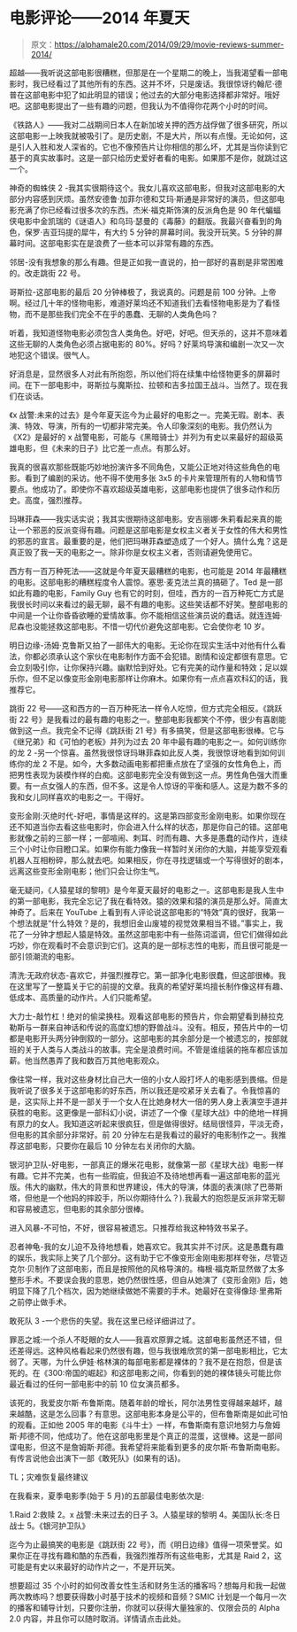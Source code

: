 # 电影评论——2014 年夏天

> 原文：<https://alphamale20.com/2014/09/29/movie-reviews-summer-2014/>

超越——我听说这部电影很糟糕，但那是在一个星期二的晚上，当我渴望看一部电影时，我已经看过了其他所有的东西。这并不坏，只是废话。我很惊讶约翰尼·德普在这部电影中犯了如此明显的错误；他过去的大部分电影选择都非常好。哦好吧。这部电影提出了一些有趣的问题，但我认为不值得你花两个小时的时间。

《铁路人》——我对二战期间日本人在新加坡关押的西方战俘做了很多研究，所以这部电影一上映我就被吸引了。是历史剧，不是大片，所以有点慢。无论如何，这是引人入胜和发人深省的。它也不像预告片让你相信的那么坏，尤其是当你读到它基于的真实故事时。这是一部只给历史爱好者看的电影。如果那不是你，就跳过这一个。

神奇的蜘蛛侠 2 -我其实很期待这个。我女儿喜欢这部电影，但我对这部电影的大部分内容感到厌烦。虽然安德鲁·加菲尔德和艾玛·斯通是非常好的演员，但这部电影充满了你已经看过很多次的东西。杰米·福克斯饰演的反派角色是 90 年代蝙蝠侠电影中金凯瑞的《谜语人》和乌玛·瑟曼的《毒藤》的翻版。我最兴奋看到的角色，保罗·吉亚玛提的犀牛，有大约 5 分钟的屏幕时间。我没开玩笑。5 分钟的屏幕时间。这部电影实在是浪费了一些本可以非常有趣的东西。

邻居-没有我想象的那么有趣。但是正如我一直说的，拍一部好的喜剧是非常困难的。改走跳街 22 号。

哥斯拉-这部电影的最后 20 分钟棒极了，我说真的。问题是前 100 分钟。上帝啊。经过几十年的怪物电影，难道好莱坞还不知道我们去看怪物电影是为了看怪物，而不是那些我们完全不在乎的愚蠢、无聊的人类角色吗？

听着，我知道怪物电影必须包含人类角色。好吧，好吧。但天杀的，这并不意味着这些无聊的人类角色必须占据电影的 80%。好吗？好莱坞导演和编剧一次又一次地犯这个错误。很气人。

好消息是，显然很多人对此有所抱怨，所以他们将在续集中给怪物更多的屏幕时间。在下一部电影中，哥斯拉与魔斯拉、拉顿和吉多拉国王战斗。当然了。现在我们在谈话。

《x 战警:未来的过去》是今年夏天迄今为止最好的电影之一。完美无瑕。剧本、表演、特效、导演，所有的一切都非常完美。令人印象深刻的电影。我仍然认为《X2》是最好的 x 战警电影，可能与《黑暗骑士》并列为有史以来最好的超级英雄电影，但《未来的日子》比它差一点点。有那么好。

我真的很喜欢那些既能巧妙地扮演许多不同角色，又能公正地对待这些角色的电影。看到了编剧的采访。他不得不使用多张 3x5 的卡片来管理所有的人物和情节要点。他成功了。即使你不喜欢超级英雄电影，这部电影也提供了很多动作和历史。高度，强烈推荐。

玛琳菲森——我实话实说；我其实很期待这部电影。安吉丽娜·朱莉看起来真的能让一个邪恶的反派变得有趣。问题是这部电影是女权主义者关于女性的伟大和男性的邪恶的宣言。最重要的是，他们把玛琳菲森塑造成了一个好人。搞什么鬼？这是真正毁了我一天的电影之一。除非你是女权主义者，否则请避免使用它。

西方有一百万种死法——这就是今年夏天最糟糕的电影，也可能是 2014 年最糟糕的电影。这部电影的糟糕程度令人震惊。塞思·麦克法兰真的搞砸了。Ted 是一部如此有趣的电影，Family Guy 也有它的时刻，但哇，西方的一百万种死亡方式是我很长时间以来看过的最无聊，最不有趣的电影。这些笑话都不好笑。整部电影的中间是一个让你昏昏欲睡的爱情故事。你不能相信这些演员说的蠢话。就连连姆·尼森也没能拯救这部电影。不惜一切代价避免这部电影。它会使你老 10 岁。

明日边缘-汤姆·克鲁斯又拍了一部伟大的电影。无论你在现实生活中对他有什么看法，你都必须承认这个家伙在电影制作方面不会犯错。剧情和设定都很有意思。它会立刻吸引你，让你保持兴趣。幽默恰到好处。它有完美的动作量和特效；足以娱乐你，但不足以像变形金刚电影那样让你麻木。如果你有一点点喜欢科幻的话，我推荐它。

跳街 22 号——这和西方的一百万种死法一样令人吃惊，但方式完全相反。《跳跃街 22 号》是我看过的最有趣的电影之一。整部电影我都笑个不停，很少有喜剧能做到这一点。我完全不记得《跳跃街 21 号》有多搞笑，但是这部电影很棒。它与《继兄弟》和《可怕的老板》并列为过去 20 年中最有趣的电影之一。如何训练你的龙 2 -另一个惊喜。虽然我很惊讶玛琳菲森如此反人类，我很惊讶地看到如何训练你的龙 2 不是。如今，大多数动画电影都把重点放在了坚强的女性角色上，而把男性表现为装模作样的白痴。这部电影完全没有做到这一点。男性角色强大而重要。有一点女强人的东西，但不多。这是令人惊讶的平衡和感人。这是为数不多的我和女儿同样喜欢的电影之一。干得好。

变形金刚:灭绝时代-好吧，事情是这样的。这是第四部变形金刚电影。如果你现在还不知道当你去看这些电影时，你会进入什么样的状态，那是你自己的错。这部电影就像之前的三部一样；一部喧闹、刺耳、时而有趣、大多是愚蠢的动作片，连续三个小时让你目瞪口呆。如果你有能力像我一样暂时关闭你的大脑，并能享受观看机器人互相粉碎，那么就去吧。如果相反，你在寻找逻辑或一个写得很好的剧本，远离这些变形金刚电影；他们只会让你生气。

毫无疑问，《人猿星球的黎明》是今年夏天最好的电影之一。这部电影是我人生中的第一部电影，我完全忘记了我在看特效。猿的效果和猿的演员是那么好。简直太神奇了。后来在 YouTube 上看到有人评论说这部电影的“特效”真的很好，我第一个想法就是“什么特效？是的，我想旧金山废墟的视觉效果相当不错。”事实上，我花了一分钟才想起人猿是特效。虽然这部电影中有一些陈词滥调，但它们做得如此巧妙，你在观看时不会意识到它们。这真的是一部标志性的电影，而且很可能是一部引领潮流的电影。

清洗:无政府状态-喜欢它，并强烈推荐它。第一部净化电影很蠢，但这部很棒。我在这里写了一整篇关于它的前提的文章。我真的希望好莱坞擅长制作像这样有趣、低成本、高质量的动作片。人们只能希望。

大力士-敲竹杠！绝对的偷梁换柱。观看这部电影的预告片，你会期望看到赫拉克勒斯与一群来自神话和传说的高度幻想的野兽战斗。没有。相反，预告片中的一切都是电影开头两分钟倒叙的一部分。这部电影的其余部分是一个被遗忘的，按部就班的关于人类与人类战斗的故事。完全是浪费时间。不管是谁组装的拖车都应该加薪。他当然愚弄了我和数百万其他电影观众。

像往常一样，我对这些身材比自己大一倍的小女人殴打坏人的电影感到畏缩。但是我听说了很多关于这部电影的好东西，所以我还是咬紧牙关去看了。令我惊喜的是，这实际上并不是一部关于一个女人在比她身材大一倍的男人身上表演空手道并获胜的电影。这更像是一部科幻小说，讲述了一个像《星球大战》中的绝地一样拥有原力的女人。我知道这听起来很疯狂，但是做得很好。结局很怪异，平淡无奇，但电影的其余部分非常好。前 20 分钟左右是我看过的最好的电影制作之一。我推荐这部电影，只要你在最后 10 分钟左右关闭你的大脑。

银河护卫队-好电影，一部真正的爆米花电影，就像第一部《星球大战》电影一样有趣。它并不完美，也有一些瑕疵，但我迫不及待地想再看一遍这部电影的蓝光版。伟大的幽默，伟大的背景和世界建设，伟大的导演，体面的表演(除了巴蒂斯塔，但他是一个他妈的摔跤手，所以你期待什么？).我最大的抱怨是反派非常无聊和容易被遗忘，但电影的其余部分很棒。

进入风暴-不可怕，不好，很容易被遗忘。只推荐给我这种特效书呆子。

忍者神龟-我的女儿迫不及待地想看，她喜欢它。我其实并不讨厌。这是愚蠢有趣的娱乐，我实际上笑了几个部分。这有助于它不像变形金刚电影那样夸张，尽管迈克尔·贝制作了这部电影，而且是按照他的风格导演的。梅根·福克斯显然做了太多整形手术。不要误会我的意思，她仍然很性感，但自从她演了《变形金刚》后，她明显下降了几个档次，因为她继续做她不需要的手术。她最好在变得像琼·里弗斯之前停止做手术。

敢死队 3 -一个悲伤的失望。我在这里已经详细讲过了。

罪恶之城:一个杀人不眨眼的女人——我喜欢原罪之城。这部电影虽然还不错，但还差得远。这种风格看起来仍然很有趣，但与我很难欣赏的第一部电影相比，它太弱了。天哪，为什么伊娃·格林演的每部电影都是裸体的？我不是在抱怨，但是该死的。在《300:帝国的崛起》和这部电影之间，你看到的她的裸体镜头可能比你最近看过的任何一部电影中的前 10 位女演员都多。

该死的，我爱皮尔斯·布鲁斯南。随着年龄的增长，阿尔法男性变得越来越坏，越来越酷，这是怎么回事？有意思。这部电影本身是公平的，但布鲁斯南是如此可怕的观看。正如他 2005 年的电影《斗牛士》一样，布鲁斯南有意识地努力与詹姆斯·邦德不同，他成功了。他在这部电影里是个真正的混蛋，这很棒。这是一部间谍电影，但这不是詹姆斯·邦德。我希望将来能看到更多的皮尔斯·布鲁斯南电影。有传言说他会出演下一部《敢死队》(如果有的话)。

TL；灾难恢复最终建议

在我看来，夏季电影季(始于 5 月)的五部最佳电影依次是:

1.Raid 2:救赎
2。x 战警:未来过去的日子
3。人猿星球的黎明
4。美国队长:冬日战士
5。《银河护卫队》

迄今为止最搞笑的电影是《跳跃街 22 号》，而《明日边缘》值得一项荣誉奖。如果你正在寻找有趣和酷的东西看，我强烈推荐所有这些电影，尤其是 Raid 2，这可能是有史以来最好的动作片之一，不是开玩笑。

想要超过 35 个小时的如何改善女性生活和财务生活的播客吗？想每月和我一起做两次教练吗？想要获得数小时基于技术的视频和音频？SMIC 计划是一个每月一次的播客和辅导计划，只要你注册，你就可以获得大量独家的、仅限会员的 Alpha 2.0 内容，并且你可以随时取消。详情请点击此处。